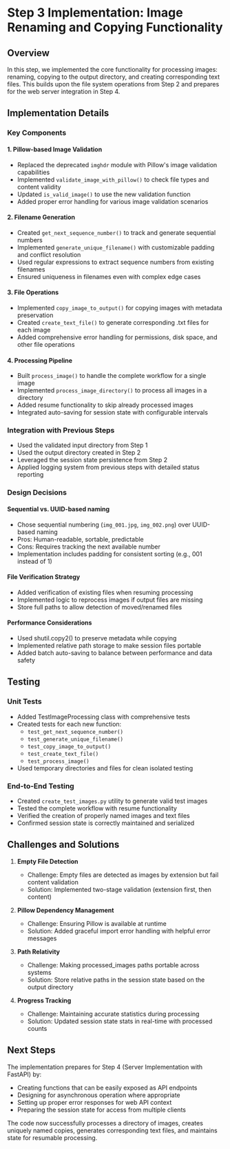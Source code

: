 # Step 3 Implementation: Image Renaming and Copying Functionality

## Overview
In this step, we implemented the core functionality for processing images: renaming, copying to the output directory, and creating corresponding text files. This builds upon the file system operations from Step 2 and prepares for the web server integration in Step 4.

## Implementation Details

### Key Components

#### 1. Pillow-based Image Validation
- Replaced the deprecated `imghdr` module with Pillow's image validation capabilities
- Implemented `validate_image_with_pillow()` to check file types and content validity
- Updated `is_valid_image()` to use the new validation function
- Added proper error handling for various image validation scenarios

#### 2. Filename Generation
- Created `get_next_sequence_number()` to track and generate sequential numbers
- Implemented `generate_unique_filename()` with customizable padding and conflict resolution
- Used regular expressions to extract sequence numbers from existing filenames
- Ensured uniqueness in filenames even with complex edge cases

#### 3. File Operations
- Implemented `copy_image_to_output()` for copying images with metadata preservation
- Created `create_text_file()` to generate corresponding .txt files for each image
- Added comprehensive error handling for permissions, disk space, and other file operations

#### 4. Processing Pipeline
- Built `process_image()` to handle the complete workflow for a single image
- Implemented `process_image_directory()` to process all images in a directory
- Added resume functionality to skip already processed images
- Integrated auto-saving for session state with configurable intervals

### Integration with Previous Steps
- Used the validated input directory from Step 1
- Used the output directory created in Step 2
- Leveraged the session state persistence from Step 2
- Applied logging system from previous steps with detailed status reporting

### Design Decisions

#### Sequential vs. UUID-based naming
- Chose sequential numbering (`img_001.jpg`, `img_002.png`) over UUID-based naming
- Pros: Human-readable, sortable, predictable
- Cons: Requires tracking the next available number
- Implementation includes padding for consistent sorting (e.g., 001 instead of 1)

#### File Verification Strategy
- Added verification of existing files when resuming processing
- Implemented logic to reprocess images if output files are missing
- Store full paths to allow detection of moved/renamed files

#### Performance Considerations
- Used shutil.copy2() to preserve metadata while copying
- Implemented relative path storage to make session files portable
- Added batch auto-saving to balance between performance and data safety

## Testing

### Unit Tests
- Added TestImageProcessing class with comprehensive tests
- Created tests for each new function:
  - `test_get_next_sequence_number()`
  - `test_generate_unique_filename()`
  - `test_copy_image_to_output()`
  - `test_create_text_file()`
  - `test_process_image()`
- Used temporary directories and files for clean isolated testing

### End-to-End Testing
- Created `create_test_images.py` utility to generate valid test images
- Tested the complete workflow with resume functionality
- Verified the creation of properly named images and text files
- Confirmed session state is correctly maintained and serialized

## Challenges and Solutions

1. **Empty File Detection**
   - Challenge: Empty files are detected as images by extension but fail content validation
   - Solution: Implemented two-stage validation (extension first, then content)

2. **Pillow Dependency Management**
   - Challenge: Ensuring Pillow is available at runtime
   - Solution: Added graceful import error handling with helpful error messages

3. **Path Relativity**
   - Challenge: Making processed_images paths portable across systems
   - Solution: Store relative paths in the session state based on the output directory

4. **Progress Tracking**
   - Challenge: Maintaining accurate statistics during processing
   - Solution: Updated session state stats in real-time with processed counts

## Next Steps

The implementation prepares for Step 4 (Server Implementation with FastAPI) by:
- Creating functions that can be easily exposed as API endpoints
- Designing for asynchronous operation where appropriate
- Setting up proper error responses for web API context
- Preparing the session state for access from multiple clients

The code now successfully processes a directory of images, creates uniquely named copies, generates corresponding text files, and maintains state for resumable processing.
